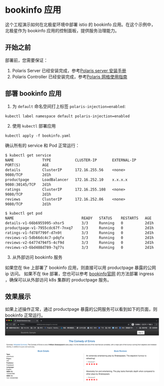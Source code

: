 # bookinfo 应用

这个工程演示如何在北极星环境中部署 istio 的 bookinfo 应用。在这个示例中，北极星作为 bookinfo 应用的控制面板，提供服务治理能力。

## 开始之前

部署前，您需要保证：

1. Polaris Server 已经安装完成，参考[Polaris server 安装手册](https://github.com/polarismesh/website/blob/main/docs/zh/doc/%E5%BF%AB%E9%80%9F%E5%85%A5%E9%97%A8/%E5%AE%89%E8%A3%85%E6%9C%8D%E5%8A%A1%E7%AB%AF/%E5%AE%89%E8%A3%85%E9%9B%86%E7%BE%A4%E7%89%88.md)
2. Polaris Controller 已经安装完成，参考[Polaris 网格使用指南](https://github.com/polarismesh/website/blob/main/docs/zh/doc/%E5%BF%AB%E9%80%9F%E5%85%A5%E9%97%A8/%E4%BD%BF%E7%94%A8%E6%9C%8D%E5%8A%A1%E7%BD%91%E6%A0%BC/%E4%BD%BF%E7%94%A8K8s%E5%92%8C%E7%BD%91%E6%A0%BC.md)

## 部署 bookinfo 应用

1. 为 `default` 命名空间打上标签 `polaris-injection=enabled`:

```shell
kubectl label namespace default polaris-injection=enabled 
```

2. 使用 `kubectl` 部署应用

```shell
kubectl apply -f bookinfo.yaml
```

确认所有的 service 和 Pod 正常运行：

```shell
$ kubectl get service
NAME             TYPE           CLUSTER-IP       EXTERNAL-IP     PORT(S)          AGE
details          ClusterIP      172.16.255.56    <none>          9080/TCP         2d1h
productpage      LoadBalancer   172.16.252.10    x.x.x.x         9080:30145/TCP   2d1h
ratings          ClusterIP      172.16.255.108   <none>          9080/TCP         2d1h
reviews          ClusterIP      172.16.252.86    <none>          9080/TCP         2d1h
```

```shell
$ kubectl get pod
NAME                               READY   STATUS    RESTARTS   AGE
details-v1-66b6955995-xhsr5        3/3     Running   0          2d1h
productpage-v1-7955cdc67f-7nxq7    3/3     Running   0          2d1h
ratings-v1-fd78f799f-d7n9t         3/3     Running   0          2d1h
reviews-v1-5db66dc4c7-pdqfx        3/3     Running   0          2d1h
reviews-v2-64774794f5-4cf9d        3/3     Running   0          2d1h
reviews-v3-6bd488d789-7q77s        3/3     Running   0          2d1h
```
3. 从外部访问 bookinfo 服务

如果您在 tke 上部署了 bookinfo 应用，则直接可以用 productpage 暴露的公网 ip 访问。 如果不在 tke 部署，您也可以参考 [bookinfo官网](https://istio.io/latest/zh/docs/examples/bookinfo/) 的方法部署 ingress ，确保可以从外部访问 k8s 集群的 productpage 服务。


## 效果展示

如果上述操作正常，通过 productpage 暴露的公网服务可以看到如下的页面，则 bookinfo 正常运行。
![img.png](pic/img.png)